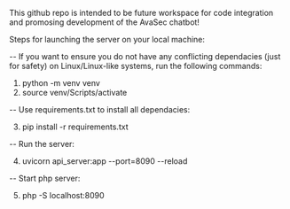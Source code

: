 This github repo is intended to be future workspace for code integration and promosing development of the AvaSec chatbot!

Steps for launching the server on your local machine:

-- If you want to ensure you do not have any conflicting dependacies (just for safety) on Linux/Linux-like systems, run the following commands:

   1. python -m venv venv
   2. source venv/Scripts/activate

-- Use requirements.txt to install all dependacies:

   3. pip install -r requirements.txt

-- Run the server:

   4. uvicorn api_server:app --port=8090 --reload

-- Start php server:

   5. php -S localhost:8090
